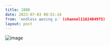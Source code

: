 ```yaml
---
title: 1008
date: 2023-07-03 00:51:14
from: 'endless шизing ⍼' (channel1162404975)
layout: post
---
```


![image](photos/photo_100@03-07-2023_00-51-14.jpg)


